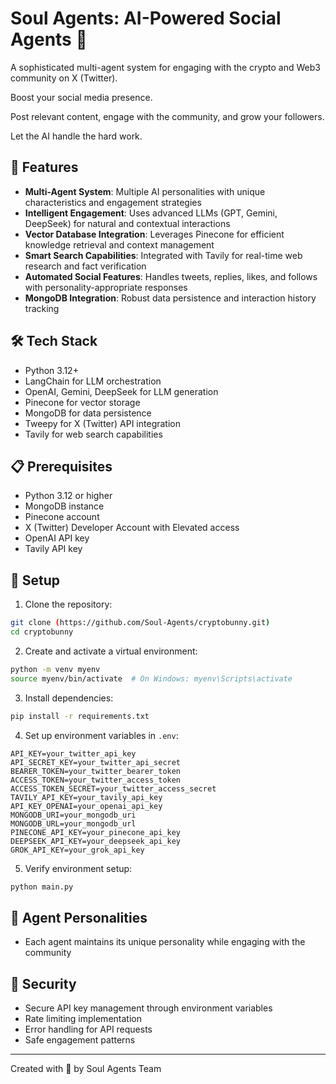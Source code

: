 # Soul Agents: AI-Powered Social Agents 🐰

A sophisticated multi-agent system for engaging with the crypto and Web3 community on X (Twitter).

Boost your social media presence.

Post relevant content, engage with the community, and grow your followers.

Let the AI handle the hard work.

## 🌟 Features

- **Multi-Agent System**: Multiple AI personalities with unique characteristics and engagement strategies
- **Intelligent Engagement**: Uses advanced LLMs (GPT, Gemini, DeepSeek) for natural and contextual interactions
- **Vector Database Integration**: Leverages Pinecone for efficient knowledge retrieval and context management
- **Smart Search Capabilities**: Integrated with Tavily for real-time web research and fact verification
- **Automated Social Features**: Handles tweets, replies, likes, and follows with personality-appropriate responses
- **MongoDB Integration**: Robust data persistence and interaction history tracking

## 🛠 Tech Stack

- Python 3.12+
- LangChain for LLM orchestration
- OpenAI, Gemini, DeepSeek for LLM generation
- Pinecone for vector storage
- MongoDB for data persistence
- Tweepy for X (Twitter) API integration
- Tavily for web search capabilities

## 📋 Prerequisites

- Python 3.12 or higher
- MongoDB instance
- Pinecone account
- X (Twitter) Developer Account with Elevated access
- OpenAI API key
- Tavily API key

## 🚀 Setup

1. Clone the repository:

```bash
git clone (https://github.com/Soul-Agents/cryptobunny.git)
cd cryptobunny
```

2. Create and activate a virtual environment:

```bash
python -m venv myenv
source myenv/bin/activate  # On Windows: myenv\Scripts\activate
```

3. Install dependencies:

```bash
pip install -r requirements.txt
```

4. Set up environment variables in `.env`:

```
API_KEY=your_twitter_api_key
API_SECRET_KEY=your_twitter_api_secret
BEARER_TOKEN=your_twitter_bearer_token
ACCESS_TOKEN=your_twitter_access_token
ACCESS_TOKEN_SECRET=your_twitter_access_secret
TAVILY_API_KEY=your_tavily_api_key
API_KEY_OPENAI=your_openai_api_key
MONGODB_URI=your_mongodb_uri
MONGODB_URL=your_mongodb_url
PINECONE_API_KEY=your_pinecone_api_key
DEEPSEEK_API_KEY=your_deepseek_api_key
GROK_API_KEY=your_grok_api_key
```

5. Verify environment setup:

```bash
python main.py
```

## 🤖 Agent Personalities

- Each agent maintains its unique personality while engaging with the community

## 🔐 Security

- Secure API key management through environment variables
- Rate limiting implementation
- Error handling for API requests
- Safe engagement patterns

---

Created with 💖 by Soul Agents Team

